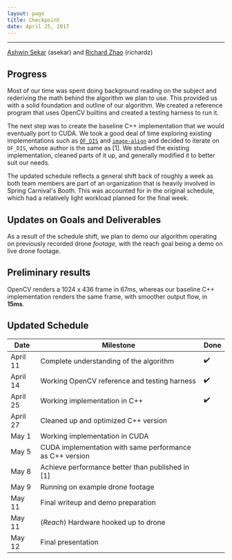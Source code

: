 ```yaml
---
layout: page
title: Checkpoint
date: April 25, 2017
---
```


---

[Ashwin Sekar](mailto:asekar@andrew.cmu.edu) (asekar)
and [Richard Zhao](mailto:richardz@andrew.cmu.edu) (richardz)

## Progress

Most of our time was spent doing background reading on the subject and rederiving the math behind
the algorithm we plan to use. This provided us with a solid foundation and outline of our
algorithm. We created a reference program that uses OpenCV builtins and created a testing harness
to run it.

The next step was to create the baseline C++ implementation that we would eventually port to CUDA.
We took a good deal of time exploring existing implementations such as
[`OF_DIS`](https://github.com/tikroeger/OF_DIS) and [`image-align`](https://github.com/cheind/image-align)
and decided to iterate on `OF_DIS`, whose author is the same as [1]. We studied the existing
implementation, cleaned parts of it up, and generally modified it to better suit our needs.

The updated schedule reflects a general shift back of roughly a week as both team members are
part of an organization that is heavily involved in Spring Carnival's Booth. This was accounted
for in the original schedule, which had a relatively light workload planned for the final week.

## Updates on Goals and Deliverables

As a result of the schedule shift, we plan to demo our algorithm operating on previously recorded
drone _footage_, with the reach goal being a demo on live drone footage.

## Preliminary results

OpenCV renders a 1024 x 436 frame in 67ms, whereas our baseline C++ implementation renders the same
frame, with smoother output flow, in **15ms**.

## Updated Schedule

| Date     | Milestone                                                     | Done |
| -------- | ------------------------------------------------------------- | ---- |
| April 11 | Complete understanding of the algorithm                       |  ✔️   |
| April 14 | Working OpenCV reference and testing harness                  |  ✔️   |
| April 25 | Working implementation in C++                                 |  ✔️   |
| April 27 | Cleaned up and optimized C++ version                          |      |
| May 1    | Working implementation in CUDA                                |      |
| May 5    | CUDA implementation with same performance as C++ version      |      |
| May 8    | Achieve performance better than published in [1]              |      |
| May 9    | Running on example drone footage                              |      |
| May 11   | Final writeup and demo preparation                            |      |
| May 11   | (_Reach_) Hardware hooked up to drone                         |      |
| May 12   | Final presentation                                            |      |
